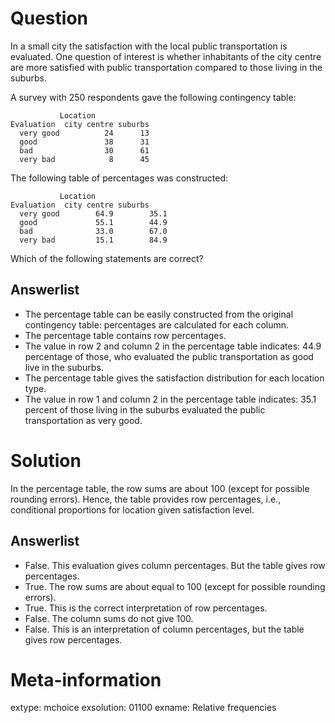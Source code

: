

Question
========

In a small city the satisfaction with the local public
transportation is evaluated. One question of interest is whether
inhabitants of the city centre are more satisfied with public
transportation compared to those living in the suburbs.

A survey with 250 respondents gave the following contingency table:


<pre><code>           Location
Evaluation  city centre suburbs
  very good          24      13
  good               38      31
  bad                30      61
  very bad            8      45
</code></pre>

The following table of percentages was constructed:


<pre><code>           Location
Evaluation  city centre suburbs    
  very good        64.9        35.1
  good             55.1        44.9
  bad              33.0        67.0
  very bad         15.1        84.9
</code></pre>

Which of the following statements are correct?

Answerlist
----------
* The percentage table can be easily constructed from the original contingency table: percentages are calculated for each column.
* The percentage table contains  row percentages.
* The value in row 2 and column 2 in the percentage table indicates: 44.9 percentage of those, who evaluated the public transportation as good live in the suburbs.
* The percentage table gives the satisfaction distribution for each location type.
* The value in row 1 and column 2 in the percentage table indicates: 35.1 percent of those living in the suburbs evaluated the public transportation  as very good.


Solution
========



In the percentage table, the row sums are about 100
(except for possible rounding errors). Hence, the table provides
row percentages, i.e.,
conditional proportions for location given satisfaction level.

Answerlist
----------
* False. This evaluation gives column percentages. But the table gives  row percentages.
* True. The  row sums  are about equal to 100 (except for possible rounding errors).
* True. This is the correct interpretation of row percentages.
* False. The column sums do not give 100.
* False. This is an interpretation of column percentages, but the table gives  row percentages.

Meta-information
================
extype: mchoice
exsolution: 01100
exname: Relative frequencies
